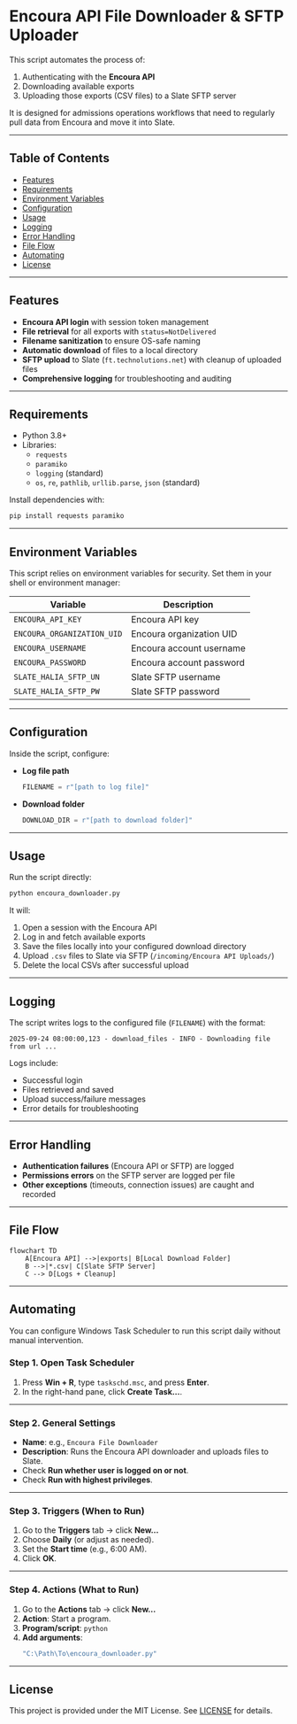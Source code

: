 # Encoura API File Downloader & SFTP Uploader

This script automates the process of:  
1. Authenticating with the **Encoura API**  
2. Downloading available exports  
3. Uploading those exports (CSV files) to a Slate SFTP server  

It is designed for admissions operations workflows that need to regularly pull data from Encoura and move it into Slate.  

---

## Table of Contents
- [Features](#features)
- [Requirements](#requirements)
- [Environment Variables](#environment-variables)
- [Configuration](#configuration)
- [Usage](#usage)
- [Logging](#logging)
- [Error Handling](#error-handling)
- [File Flow](#file-flow)
- [Automating](#automating)
- [License](#license)

---

## Features

- **Encoura API login** with session token management  
- **File retrieval** for all exports with `status=NotDelivered`  
- **Filename sanitization** to ensure OS-safe naming  
- **Automatic download** of files to a local directory  
- **SFTP upload** to Slate (`ft.technolutions.net`) with cleanup of uploaded files  
- **Comprehensive logging** for troubleshooting and auditing  

---

## Requirements

- Python 3.8+  
- Libraries:  
  - `requests`  
  - `paramiko`  
  - `logging` (standard)  
  - `os`, `re`, `pathlib`, `urllib.parse`, `json` (standard)  

Install dependencies with:  

```bash
pip install requests paramiko
```

---

## Environment Variables

This script relies on environment variables for security. Set them in your shell or environment manager:  

| Variable | Description |
|----------|-------------|
| `ENCOURA_API_KEY` | Encoura API key |
| `ENCOURA_ORGANIZATION_UID` | Encoura organization UID |
| `ENCOURA_USERNAME` | Encoura account username |
| `ENCOURA_PASSWORD` | Encoura account password |
| `SLATE_HALIA_SFTP_UN` | Slate SFTP username |
| `SLATE_HALIA_SFTP_PW` | Slate SFTP password |

---

## Configuration

Inside the script, configure:  

- **Log file path**  
  ```python
  FILENAME = r"[path to log file]"
  ```

- **Download folder**  
  ```python
  DOWNLOAD_DIR = r"[path to download folder]"
  ```

---

## Usage

Run the script directly:  

```bash
python encoura_downloader.py
```

It will:  
1. Open a session with the Encoura API  
2. Log in and fetch available exports  
3. Save the files locally into your configured download directory  
4. Upload `.csv` files to Slate via SFTP (`/incoming/Encoura API Uploads/`)  
5. Delete the local CSVs after successful upload  

---

## Logging

The script writes logs to the configured file (`FILENAME`) with the format:  

```
2025-09-24 08:00:00,123 - download_files - INFO - Downloading file from url ...
```

Logs include:  
- Successful login  
- Files retrieved and saved  
- Upload success/failure messages  
- Error details for troubleshooting  

---

## Error Handling

- **Authentication failures** (Encoura API or SFTP) are logged  
- **Permissions errors** on the SFTP server are logged per file  
- **Other exceptions** (timeouts, connection issues) are caught and recorded  

---

## File Flow

```mermaid
flowchart TD
    A[Encoura API] -->|exports| B[Local Download Folder]
    B -->|*.csv| C[Slate SFTP Server]
    C --> D[Logs + Cleanup]
```
---
## Automating

You can configure Windows Task Scheduler to run this script daily without manual intervention.

### Step 1. Open Task Scheduler
1. Press **Win + R**, type `taskschd.msc`, and press **Enter**.  
2. In the right-hand pane, click **Create Task…**.

---

### Step 2. General Settings
- **Name**: e.g., `Encoura File Downloader`  
- **Description**: Runs the Encoura API downloader and uploads files to Slate.  
- Check **Run whether user is logged on or not**.  
- Check **Run with highest privileges**.  

---

### Step 3. Triggers (When to Run)
1. Go to the **Triggers** tab → click **New…**  
2. Choose **Daily** (or adjust as needed).  
3. Set the **Start time** (e.g., 6:00 AM).  
4. Click **OK**.

---

### Step 4. Actions (What to Run)
1. Go to the **Actions** tab → click **New…**  
2. **Action**: Start a program.  
3. **Program/script**: `python`  
4. **Add arguments**:  
   ```bash
   "C:\Path\To\encoura_downloader.py"

---

## License

This project is provided under the MIT License. See [LICENSE](LICENSE) for details.
